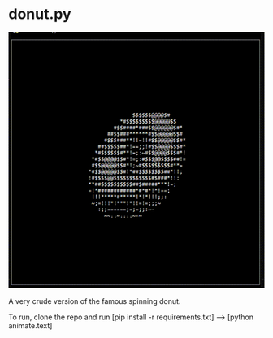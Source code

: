 # donut.py


![A spinning donut](https://raw.githubusercontent.com/minhphd/donut.py/main/donut.gif)


A very crude version of the famous spinning donut.

To run, clone the repo and run [pip install -r requirements.txt] --> [python animate.text]
